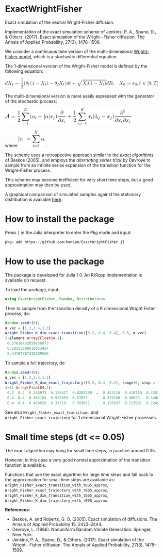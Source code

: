 # ExactWrightFisher
Exact simulation of the neutral Wright-Fisher diffusion.


Implementation of the exact simulation scheme of Jenkins, P. A., Spano, D., & Others. (2017). Exact simulation of the Wright--Fisher diffusion. The Annals of Applied Probability, 27(3), 1478–1509.

We consider a continuous time version of the multi-dimensional [Wright-Fisher model](https://en.wikipedia.org/wiki/Genetic_drift), which is a stochastic differential equation.

The 1-dimensional version of the Wright-Fisher model is defined by the following equation:

![](latex_equations/CodeCogsEqn.gif)

The multi-dimensional version is more easily expressed with the generator of the stochastic process:

![](latex_equations/wright-fisher-dim-K.gif)

where ![](latex_equations/alpha_k.gif).

The scheme uses a retrospective approach similar to the *exact algorithms* of Beskos (2005), and employs the *alternating series trick* by Devroye to sample from an infinite series expansion of the transition function for the Wright-Fisher process.

This scheme may become inefficient for very short time steps, but a good approximation may then be used.

A graphical comparison of simulated samples against the stationary distribution is available [here](test/Graphical%20tests%20of%20the%20Wright-Fisher%20exact%20simulation.ipynb).

# How to install the package

Press `]` in the Julia interpreter to enter the Pkg mode and input:

```julia
pkg> add https://github.com/konkam/ExactWrightFisher.jl
```

# How to use the package

The package is developed for Julia 1.0. An R/Rcpp implementation is available on request.

To load the package, input:
```julia
using ExactWrightFisher, Random, Distributions
```
Then to sample from the transition density of a K dimensional Wright Fisher process, do:

```julia
Random.seed!(0);
α_vec = [1.2,1.4,1.3]
Wright_Fisher_K_dim_exact_transition([0.2, 0.4, 0.4], 0.5, α_vec)
3-element Array{Float64,1}:
 0.37638432059656973
 0.18253800610053464
 0.44107767330289566
```

To sample a full trajectory, do:

```julia
Random.seed!(0);
α_vec = [1.2,1.4,1.3]
Wright_Fisher_K_dim_exact_trajectory([0.2, 0.4, 0.4], range(0, stop = 1, length = 10), α_vec)
3×11 Array{Float64,2}:
 0.2  0.2  0.288971  0.156417  0.0282289  …  0.443116  0.416719  0.435391
 0.4  0.4  0.302104  0.526393  0.57872       0.359188  0.36929   0.340048
 0.4  0.4  0.408926  0.31719   0.393051      0.197697  0.213991  0.22456
```

See also `Wright_Fisher_exact_transition`, and `Wright_Fisher_exact_trajectory` for 1 dimensional Wright-Fisher processes.

# Small time steps (dt <= 0.05)

The exact algorithm may hang for small time steps, in practice around 0.05.

However, in this case a very good normal approximation of the transition function is available.

Functions that use the exact algorithm for large time steps and fall back to the approximation for small time steps are available as: `Wright_Fisher_exact_transition_with_t005_approx`, `Wright_Fisher_exact_trajectory_with_t005_approx`,  `Wright_Fisher_K_dim_transition_with_t005_approx`, `Wright_Fisher_K_dim_trajectory_with_t005_approx`.

**References**:

- Beskos, A. and Roberts, G. O. (2005). Exact simulation of diffusions. The Annals of Applied Probability 15, 2422–2444.  
- Devroye, L. (1986). Nonuniform Random Variate Generation. Springer, New York.
- Jenkins, P. A., Spano, D., & Others. (2017). Exact simulation of the Wright--Fisher diffusion. The Annals of Applied Probability, 27(3), 1478–1509.
